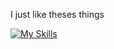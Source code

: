 I just like theses things 

[![My Skills](https://skillicons.dev/icons?i=c,python,git,arduino,docker,sqlite,linux,obsidian)](https://skillicons.dev)
